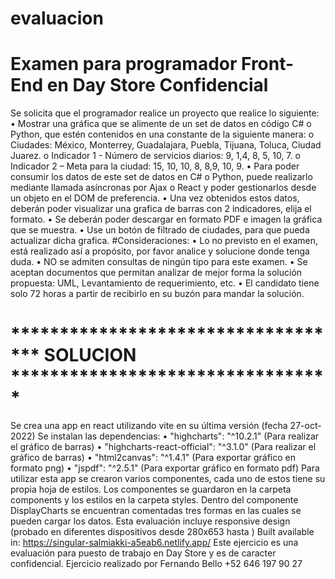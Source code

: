 # evaluacion
# Examen para programador Front-End en Day Store Confidencial
Se solicita que el programador realice un proyecto que realice lo siguiente:
  • Mostrar una gráfica que se alimente de un set de datos en código C# o Python, que estén contenidos en una constante de la siguiente manera:
    o Ciudades: México, Monterrey, Guadalajara, Puebla, Tijuana, Toluca, Ciudad Juarez.
    o Indicador 1 - Número de servicios diarios: 9, 1,4, 8, 5, 10, 7.
    o Indicador 2 – Meta para la ciudad: 15, 10, 10, 8, 8,9, 10, 9.
  • Para poder consumir los datos de este set de datos en C# o Python, puede realizarlo mediante llamada asíncronas por Ajax o React y poder gestionarlos desde un objeto en el DOM de preferencia.
  • Una vez obtenidos estos datos, deberán poder visualizar una grafica de barras con 2 indicadores, elija el formato.
  • Se deberán poder descargar en formato PDF e imagen la gráfica que se muestra.
  • Use un botón de filtrado de ciudades, para que pueda actualizar dicha grafica.
#Consideraciones:
  • Lo no previsto en el examen, está realizado así a propósito, por favor analice y solucione donde tenga duda.
  • NO se admiten consultas de ningún tipo para este examen.
  • Se aceptan documentos que permitan analizar de mejor forma la solución propuesta: UML, Levantamiento de requerimiento, etc.
  • El candidato tiene solo 72 horas a partir de recibirlo en su buzón para mandar la solución.
# *********************************** SOLUCION *********************************
Se crea una app en react utilizando vite en su última versión (fecha 27-oct-2022)
Se instalan las dependencias:
 • "highcharts": "^10.2.1" (Para realizar el gráfico de barras)
 • "highcharts-react-official": "^3.1.0" (Para realizar el gráfico de barras)
 • "html2canvas": "^1.4.1" (Para exportar gráfico en formato png)
 • "jspdf": "^2.5.1" (Para exportar gráfico en formato pdf)
Para utilizar esta app se crearon varios componentes, cada uno de estos tiene su propia hoja de estilos.
Los componentes se guardaron en la carpeta components y los estilos en la carpeta styles.
Dentro del componente DisplayCharts se encuentran comentadas tres formas en las cuales se pueden cargar los datos.
Esta evaluación incluye responsive design (probado en diferentes dispositivos desde 280x653 hasta )
Built available in: https://singular-salmiakki-a5eab6.netlify.app/
Este ejercicio es una evaluación para puesto de trabajo en Day Store y es de caracter confidencial.
Ejercicio realizado por Fernando Bello +52 646 197 90 27
